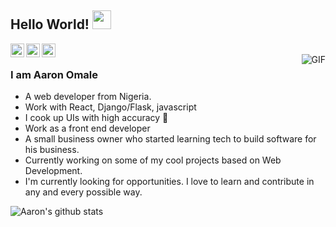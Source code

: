 ## Hello World! <img src="https://raw.githubusercontent.com/iampavangandhi/iampavangandhi/master/gifs/Hi.gif" width="30px"></h2>

<a href="https://twitter.com/Arphy_dev">
  <img align="left" alt="Ajay's Twitter" width="22px" src="https://cdn.jsdelivr.net/npm/simple-icons@v3/icons/twitter.svg" />
</a>
<a href="https://www.linkedin.com/in/aaron-omale-7bb6b5156/">
  <img align="left" alt="Ajay's Linkdein" width="22px" src="https://cdn.jsdelivr.net/npm/simple-icons@v3/icons/linkedin.svg" />
</a>
<a href="https://github.com/Aaronarphaxad">
  <img align="left" alt="Ajay's Github" width="22px" src="https://cdn.jsdelivr.net/npm/simple-icons@v3/icons/github.svg" />
</a>

<br />
<img align="right" alt="GIF" src="https://media.giphy.com/media/fwbZnTftCXVocKzfxR/giphy.gif" />

### I am Aaron Omale
- A web developer from Nigeria.
- Work with React, Django/Flask, javascript
- I cook up UIs with high accuracy 🙂
- Work as a front end developer
- A small business owner who started learning tech to build software for his business. 
- Currently working on some of my cool projects based on Web Development.
- I'm currently looking for opportunities. I love to learn and contribute in any and every possible way.


![Aaron's github stats](https://github-readme-stats.vercel.app/api?username=Aaronarphaxad&show_icons=true&theme=dark)



